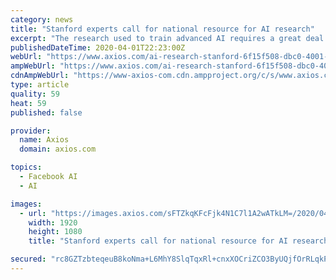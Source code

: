 ```yaml
---
category: news
title: "Stanford experts call for national resource for AI research"
excerpt: "The research used to train advanced AI requires a great deal of two things: computational power and data. Google needed nearly $1.5 million in computational cycles to train its Meena chatbot announced earlier this year, while Facebook is able to tap its enormous user-generated dataset for its own AI research. It's impossible for most academic ..."
publishedDateTime: 2020-04-01T22:23:00Z
webUrl: "https://www.axios.com/ai-research-stanford-6f15f508-dbc0-4001-8efa-f8016ffe1003.html"
ampWebUrl: "https://www.axios.com/ai-research-stanford-6f15f508-dbc0-4001-8efa-f8016ffe1003.html"
cdnAmpWebUrl: "https://www-axios-com.cdn.ampproject.org/c/s/www.axios.com/ai-research-stanford-6f15f508-dbc0-4001-8efa-f8016ffe1003.html"
type: article
quality: 59
heat: 59
published: false

provider:
  name: Axios
  domain: axios.com

topics:
  - Facebook AI
  - AI

images:
  - url: "https://images.axios.com/sFTZkqKFcFjk4N1C7l1A2wATkLM=/2020/04/01/1585774932579.jpg"
    width: 1920
    height: 1080
    title: "Stanford experts call for national resource for AI research"

secured: "rc8GZTzbteqeuB8koNma+L6MhY8SlqTqxRl+cnxXOCriZCO3ByUQjfOrRLqkPUJKG2L+m5aw0L4Hm3oXCdBVUMjbnWN9xMzRPc6v7mAx4covR9BIC7jsmusV6MLxEnbtWAv7cTsZUXGj9dG0PgMkuCv+jYLURNRR9zCX5eIbD8SZYtpmS270LmuDYoASQ3Yk3IXxXhqV29vmTLkhPn4AxBCh62eKy4Km2BqoI2/qVHNEIl1dJf6W+59KrATys3Pv+0tpXOus7abQnnF/PYvUqFS84SwDqcTWSLgQA3X5qZKvdV0Lr8PJQX2PwLwp1emBfZQ269ANRgGcL+vV+VOdlytlk0Oqn8pI38mbhLImJIUywl2W+NkK+MjWNg7IjWQnXTCdqu1g2DSLPqRj5qW+ePhc06YwCID5AC3LnrpmSn5itV4qKoEG4HYjv1Jh9s+HyJSYs6/rEDmiXTb8PtJ/kuaeKo+4AkiR2RB2ha+qhG0=;YdJA7sdr/O3rbWMISCY0rw=="
---
```


